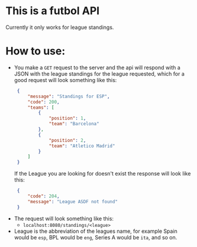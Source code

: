 # This is a futbol API

Currently it only works for league standings.

# How to use:
 - You make a `GET` request to the server and the api will respond with a JSON with the league standings for the league requested, which for a good request will look something like this:
   ```json
    {
        "message": "Standings for ESP",
        "code": 200,
        "teams": [
            {
                "position": 1,
                "team": "Barcelona"
            },
            {
                "position": 2,
                "team": "Atletico Madrid"
            }
        ]
    }
   ```
   If the League you are looking for doesn't exist the response will look like this:
   ```json
    {
        "code": 204,
        "message": "League ASDF not found"
    }
   ```
 - The request will look something like this:
   - `localhost:8080/standings/<league>`
- League is the abbreviation of the leagues name, for example Spain would be `esp`, BPL would be `eng`, Series A would be `ita`, and so on.